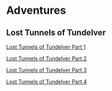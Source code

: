 # Adventures

## Lost Tunnels of Tundelver

[Lost Tunnels of Tundelver Part 1](LostTunnelsOfTundelver/LostTunnelsOfTundelverPart1.md)

[Lost Tunnels of Tundelver Part 2](LostTunnelsOfTundelver/LostTunnlesOfTundelverPart2.md)

[Lost Tunnels of Tundelver Part 3](LostTunnelsOfTundelver/LostTunnelsOfTundelverPart3.md)

[Lost Tunnels of Tundelver Part 4](LostTunnelsOfTundelver/LostTunnelsOfTundelverPart4.md)
